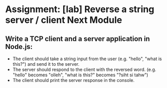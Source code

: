 <h1>Assignment: [lab] Reverse a string server / client Next Module</h1>

<h2>Write a TCP client and a server application in Node.js:</h2>

<ul>
<li>The client should take a string input from the user (e.g. "hello", "what is this?") and send it to the server.</li>
<li>The server should respond to the client with the reversed word. (e.g. "hello" becomes "olleh", "what is this?" becomes "?siht si tahw")</li>
<li>The client should print the server response in the console.</li>
</ul>
